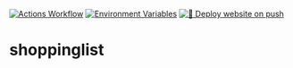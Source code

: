 [![Actions Workflow](https://github.com/ebbystephen/shoppinglist/actions/workflows/actions.yml/badge.svg)](https://github.com/ebbystephen/shoppinglist/actions/workflows/actions.yml)
[![Environment Variables](https://github.com/ebbystephen/shoppinglist/actions/workflows/env.yml/badge.svg)](https://github.com/ebbystephen/shoppinglist/actions/workflows/env.yml)
[![🚀 Deploy website on push](https://github.com/ebbystephen/shoppinglist/actions/workflows/main.yml/badge.svg)](https://github.com/ebbystephen/shoppinglist/actions/workflows/main.yml)
# shoppinglist
